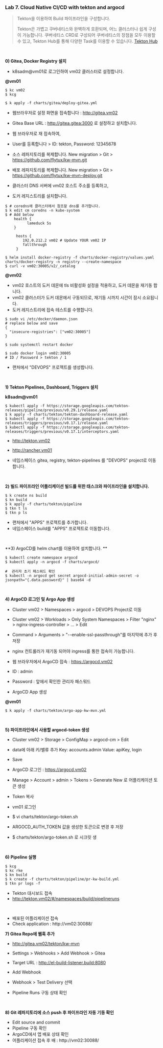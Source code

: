 ### Lab 7. Cloud Native CI/CD with tekton and argocd

> Tekton을 이용하여 Build 파이프라인을 구성합니다.
> 
> Tekton은 가볍고 쿠버네티스와 완벽하게 호환되며, 어느 클러스터나 쉽게 구성이 가능합니다.
> 쿠버네티스 CRD로 구성되어 쿠버네티스의 장점을 모두 이용할 수 있고,
> Tekton Hub를 통해 다양한 Task를 이용할 수 있습니다. [Tekton Hub](https://hub.tekton.dev/)

&nbsp;

**0) Gitea, Docker Registry 설치**

- k8sadm@vm01로 로그인하여 vm02 클러스터로 설정합니다.

**@vm01**

~~~
$ kc vm02
$ kcg

$ k apply -f charts/gitea/deploy-gitea.yml
~~~

- 웹브라우저로 설정 화면을 접속합니다 : http://gitea.vm02
- Gitea Base URL : http://gitea.gitea:3000 로 설정하고 설치합니다.
- 웹 브라우저로 재 접속하여,
- User를 등록합니다 > ID: tekton, Password: 12345678
- 소스 레파지토리를 복제합니다. New migration > Git > https://github.com/flytux/kw-mvn.git
- 배포 레파지토리를 복제합니다. New migration > Git > https://github.com/flytux/kw-mvn-deploy.git

- 클러스터 DNS 서버에 vm02 호스트 주소를 등록하고,
- 도커 레지스트리를 설치합니다.

~~~
$ # coredns에 클러스터에서 참조할 dns를 추가합니다.
$ k edit cm coredns -n kube-system
$ # Add below
    health {
          lameduck 5s
    }
    
     hosts {
        192.0.212.2 vm02 # Update YOUR vm02 IP
        fallthrough
     }

$ helm install docker-registry -f charts/docker-registry/values.yaml charts/docker-registry -n registry --create-namespace
$ curl -v vm02:30005/v2/_catalog

~~~

**@vm02**

- vm02 호스트의 도커 데몬에 tls 비활성화 설정을 적용하고, 도커 데몬을 재기동 합니다.
- vm02 클러스터가 도커 데몬에서 구동되므로, 재기동 시까지 시간이 잠시 소요됩니다.
- 도커 레지스트리에 접속 테스트를 수행합니다.

~~~
$ sudo vi /etc/docker/daemon.json
# replace below and save
{ 
  "insecure-registries": ["vm02:30005"]
}

$ sudo systemctl restart docker

$ sudo docker login vm02:30005
# ID / Password > tekton / 1 
~~~

- 랜처에서 "DEVOPS" 프로젝트를 생성합니다.

&nbsp;

**1) Tekton Pipelines, Dashboard, Triggers 설치**

**k8sadm@vm01**

~~~
$ kubectl apply -f https://storage.googleapis.com/tekton-releases/pipeline/previous/v0.29.1/release.yaml
$ k apply -f charts/tekton/tekton-dashboard-release.yaml
$ kubectl apply -f https://storage.googleapis.com/tekton-releases/triggers/previous/v0.17.1/release.yaml
$ kubectl apply -f https://storage.googleapis.com/tekton-releases/triggers/previous/v0.17.1/interceptors.yaml
~~~

- http://tekton.vm02

- http://rancher.vm01

- 네임스페이스 gitea, registry, tekton-pipelines 를 "DEVOPS" project로 이동합니다.

&nbsp;

**2) 빌드 파이프라인 어플리케이션 빌드를 위한 태스크와 파이프라인을 설치합니다.**

~~~
$ k create ns build
$ kn build
$ k apply -f charts/tekton/pipeline
$ tkn t ls
$ tkn p ls
~~~

- 랜처에서 "APPS" 프로젝트를 추가합니다.
- 네임스페이스 build를 "APPS" 프로젝트로 이동합니다.

&nbsp;

**3) ArgoCD를 helm chart를 이용하여 설치합니다. **
~~~
$ kubectl create namespace argocd
$ kubectl apply -n argocd -f charts/argocd/

#  관리자 초기 패스워드 확인
$ kubectl -n argocd get secret argocd-initial-admin-secret -o jsonpath="{.data.password}" | base64 -d
~~~

&nbsp;

**4) ArgoCD 로그인 및 Argo App 생성**

- Cluster vm02 > Namespaces > argocd > DEVOPS Project로 이동
- Cluster vm02 > Workloads > Only System Namespaces > Filter "nginx" > nginx-ingress-controller > ... > Edit 
- Command > Arguments > "--enable-ssl-passthrough"를 마지막에 추가 후 저장
- nginx 컨트롤러가 재기동 되어야 ingress를 통한 접속이 가능합니다.

- 웹 브라우저에서 ArgoCD 접속 : https://argocd.vm02
- ID : admin
- Password : 앞에서 확인한 관리자 패스워드

- ArgoCD App 생성

**@vm01**

~~~
$ k apply -f charts/tekton/argo-app-kw-mvn.yml
~~~

&nbsp;

**5) 파이프라인에서 사용할 argocd-token 생성**
- Cluster vm02 > Storage > ConfigMap > argocd-cm > Edit 
- data에 아래 키/밸류 추가 
  Key: accounts.admin Value: apiKey, login
- Save

- ArgoCD 로그인 : https://argocd.vm02
- Manage > Account > admin > Tokens > Generate New 로 어플리케이션 토큰 생성
- Token 복사

- vm01 로그인

- $ vi charts/tekton/argo-token.sh 
- ARGOCD_AUTH_TOKEN 값을 생성한 토큰으로 변경 후 저장
- $ charts/tekton/argo-token.sh 로 시크릿 생

&nbsp;

**6) Pipeline 실행**
~~~
$ kcg
$ kc rke
$ kn build
$ k create -f charts/tekton/pipeline/pr-kw-build.yml
$ tkn pr logs -f 
~~~
- Tekton 대시보드 접속
- http://tekton.vm02/#/namespaces/build/pipelineruns

&nbsp;

- 배포된 어플리케이션 접속
- Check application : http://vm02:30088/ 
  
**7) Gitea Repo에 웹훅 추가**

- http://gitea.vm02/tekton/kw-mvn

- Settings > Webhooks > Add Webhook > Gitea
- Target URL : http://el-build-listener.build:8080
- Add Webhook
- Webhook > Test Delivery 선택
- Pipeline Runs 구동 상태 확인

&nbsp;

**8) Git 레파지토리에 소스 push 후 파이프라인 자동 기동 확인**
- Edit source and commit
- Pipeline 구동 확인
- ArgoCD에서 앱 배포 상태 확인
- 어플리케이션 접속 후 배 : http://vm02:30088/ 

&nbsp;

